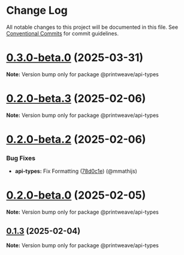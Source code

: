 # Change Log

All notable changes to this project will be documented in this file.
See [Conventional Commits](https://conventionalcommits.org) for commit guidelines.

# [0.3.0-beta.0](https://github.com/PrintWeave/PrintWeave/compare/v0.2.0-beta.5...v0.3.0-beta.0) (2025-03-31)

**Note:** Version bump only for package @printweave/api-types

# [0.2.0-beta.3](https://github.com/PrintWeave/PrintWeave/compare/v0.2.0-beta.2...v0.2.0-beta.3) (2025-02-06)

**Note:** Version bump only for package @printweave/api-types

# [0.2.0-beta.2](https://github.com/PrintWeave/PrintWeave/compare/v0.2.0-beta.1...v0.2.0-beta.2) (2025-02-06)

### Bug Fixes

* **api-types:** Fix Formatting ([78d0c1e](https://github.com/PrintWeave/PrintWeave/commit/78d0c1e673408b2fd67dbdc17e5105ee1424b69d)) (@mmathijs)

# [0.2.0-beta.0](https://github.com/PrintWeave/PrintWeave/compare/v0.1.3...v0.2.0-beta.0) (2025-02-05)

**Note:** Version bump only for package @printweave/api-types

## [0.1.3](https://github.com/PrintWeave/PrintWeave/compare/v0.1.2...v0.1.3) (2025-02-04)

**Note:** Version bump only for package @printweave/api-types
